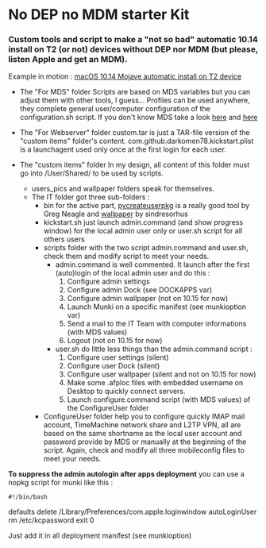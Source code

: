 No DEP no MDM starter Kit
==========
### Custom tools and script to make a "not so bad" automatic 10.14 install on T2 (or not) devices without DEP nor MDM (but please, listen Apple and get an MDM).

Example in motion : [macOS 10.14 Mojave automatic install on T2 device](https://www.youtube.com/watch?v=xFASDulnU48)

* The "For MDS" folder
Scripts are based on MDS variables but you can adjust them with other tools, I guess...
Profiles can be used anywhere, they complete general user/computer configuration of the configuration.sh script.
If you don't know MDS take a look [here](https://twocanoes.com/products/mac/mac-deploy-stick/) and [here]( https://bitbucket.org/twocanoes/macdeploystick/downloads/)

* The "For Webserver" folder
custom.tar is just a TAR-file version of the "custom items" folder's content.
com.github.darkomen78.kickstart.plist is a launchagent used only once at the first login for each user.

* The "custom items" folder
In my design, all content of this folder must go into /User/Shared/ to be used by scripts.
  * users_pics and wallpaper folders speak for themselves.
  * The IT folder got three sub-folders :
    * bin for the active part, [pycreateuserpkg](https://github.com/gregneagle/pycreateuserpkg) is a really good tool by Greg Neagle and [wallpaper](https://github.com/sindresorhus/macos-wallpaper/releases) by sindresorhus
    * kickstart.sh just launch admin.command (and show progress window) for the local admin user only or user.sh script for all others users
    * scripts folder with the two script admin.command and user.sh, check them and modify script to meet your needs.   
      * admin.command is well commented. It launch after the first (auto)login of the local admin user and do this :
        1. Configure admin settings
        2. Configure admin Dock (see DOCKAPPS var)
        3. Configure admin wallpaper (not on 10.15 for now)
        4. Launch Munki on a specific manifest (see munkioption var)
        5. Send a mail to the IT Team with computer informations (with MDS values)
        6. Logout (not on 10.15 for now)
      * user.sh do little less things than the admin.command script :
        1. Configure user settings (silent)
        2. Configure user Dock (silent)
        3. Configure user wallpaper (silent and not on 10.15 for now)
        4. Make some .afploc files with embedded username on Desktop to quickly connect servers.
        5. Launch configure.command script (with MDS values) of the ConfigureUser folder
    * ConfigureUser folder help you to configure quickly IMAP mail account, TimeMachine network share and L2TP VPN, all are based on the same shortname as the local user account and password provide by MDS or manually at the beginning of the script. Again, check and modify all three mobileconfig files to meet your needs.   

**To suppress the admin autologin after apps deployment** you can use a nopkg script for munki like this :

    #!/bin/bash
defaults delete /Library/Preferences/com.apple.loginwindow autoLoginUser
rm /etc/kcpassword
exit 0

Just add it in all deployment manifest (see munkioption)
